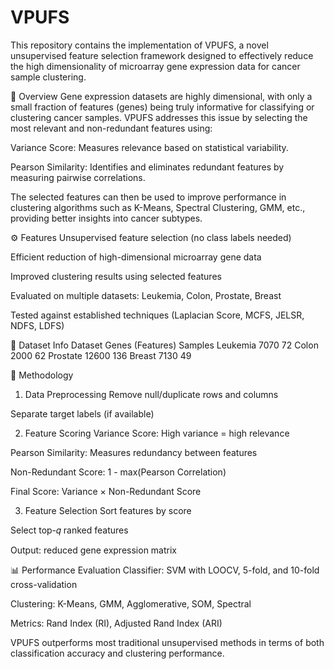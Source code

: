 # VPUFS
This repository contains the implementation of VPUFS, a novel unsupervised feature selection framework designed to effectively reduce the high dimensionality of microarray gene expression data for cancer sample clustering.

📌 Overview
Gene expression datasets are highly dimensional, with only a small fraction of features (genes) being truly informative for classifying or clustering cancer samples. VPUFS addresses this issue by selecting the most relevant and non-redundant features using:

Variance Score: Measures relevance based on statistical variability.

Pearson Similarity: Identifies and eliminates redundant features by measuring pairwise correlations.

The selected features can then be used to improve performance in clustering algorithms such as K-Means, Spectral Clustering, GMM, etc., providing better insights into cancer subtypes.

⚙️ Features
Unsupervised feature selection (no class labels needed)

Efficient reduction of high-dimensional microarray gene data

Improved clustering results using selected features

Evaluated on multiple datasets: Leukemia, Colon, Prostate, Breast

Tested against established techniques (Laplacian Score, MCFS, JELSR, NDFS, LDFS)

📁 Dataset Info
Dataset	Genes (Features)	Samples
Leukemia	7070	72
Colon	2000	62
Prostate	12600	136
Breast	7130	49

🧮 Methodology
1. Data Preprocessing
Remove null/duplicate rows and columns

Separate target labels (if available)

2. Feature Scoring
Variance Score: High variance = high relevance

Pearson Similarity: Measures redundancy between features

Non-Redundant Score: 1 - max(Pearson Correlation)

Final Score: Variance × Non-Redundant Score

3. Feature Selection
Sort features by score

Select top-𝑞 ranked features

Output: reduced gene expression matrix

📊 Performance Evaluation
Classifier: SVM with LOOCV, 5-fold, and 10-fold cross-validation

Clustering: K-Means, GMM, Agglomerative, SOM, Spectral

Metrics: Rand Index (RI), Adjusted Rand Index (ARI)

VPUFS outperforms most traditional unsupervised methods in terms of both classification accuracy and clustering performance.
